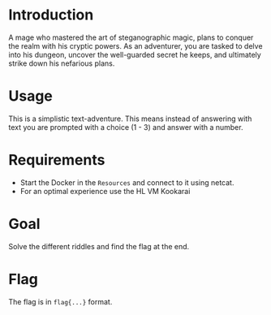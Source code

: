 # Introduction
A mage who mastered the art of steganographic magic, plans to conquer the realm with his cryptic powers. As an adventurer, you are tasked to delve into his dungeon, uncover the well-guarded secret he keeps, and ultimately strike down his nefarious plans.

# Usage
This is a simplistic text-adventure. This means instead of answering with text you are prompted with a choice (1 - 3) and answer with a number. 

# Requirements
- Start the Docker in the `Resources` and connect to it using netcat.
- For an optimal experience use the HL VM Kookarai

# Goal
Solve the different riddles and find the flag at the end.

# Flag
The flag is in `flag{...}` format.